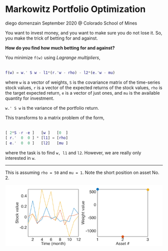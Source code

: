 # Markowitz Portfolio Optimization
diego domenzain
September 2020 @ Colorado School of Mines

You want to invest money, and you want to make sure you do not lose it. So, you make the trick of betting for and against.

__How do you find how much betting for and against?__

You minimize ```f(w)``` using _Lagrange multipliers_,

```matlab

f(w) = w.' S w - l1*(r.'w - rho) - l2*(e.'w - mu)

```

where ```w``` is a vector of weights, ```S``` is the covariance matrix of the time-series stock values, ```r``` is a vector of the expected returns of the stock values, ```rho``` is the target expected return, ```e``` is a vector of just ones, and ```mu``` is the available quantity for investment.

```w.' S w``` is the variance of the portfolio return.

This transforms to a matrix problem of the form,

```matlab

[ 2*S -r -e ]   [w ]   [0  ]
[ r.'  0  0 ] * [l1] = [rho]
[ e.'  0  0 ]   [l2]   [mu ]

```

where the task is to find ```w, l1``` and ```l2```. However, we are really only interested in ```w```.

---

This is assuming ```rho = 50``` and ```mu = 1```. Note the short position on asset No. 2.

[![](../pics/markowitz-ex.png)](./)
